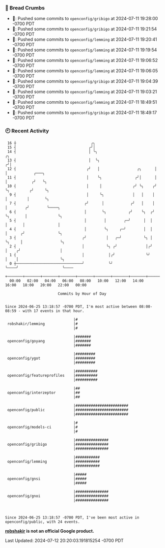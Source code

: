 ### 🍞 Bread Crumbs

 * 🚢: Pushed some commits to `openconfig/gribigo` at 2024-07-11 19:28:00 -0700 PDT
 * 🚢: Pushed some commits to `openconfig/gribigo` at 2024-07-11 19:21:54 -0700 PDT
 * 🚢: Pushed some commits to `openconfig/lemming` at 2024-07-11 19:20:41 -0700 PDT
 * 🚢: Pushed some commits to `openconfig/lemming` at 2024-07-11 19:19:54 -0700 PDT
 * 🚢: Pushed some commits to `openconfig/lemming` at 2024-07-11 19:06:52 -0700 PDT
 * 🚢: Pushed some commits to `openconfig/lemming` at 2024-07-11 19:06:05 -0700 PDT
 * 🚢: Pushed some commits to `openconfig/gribigo` at 2024-07-11 19:04:39 -0700 PDT
 * 🚢: Pushed some commits to `openconfig/lemming` at 2024-07-11 19:03:21 -0700 PDT
 * 🚢: Pushed some commits to `openconfig/lemming` at 2024-07-11 18:49:51 -0700 PDT
 * 🚢: Pushed some commits to `openconfig/gribigo` at 2024-07-11 18:49:17 -0700 PDT

### 🕘 Recent Activity
```
 16 ┼                                  ╭╮
 15 ┤                                 ╭╯│
 14 ┤                                 │ ╰╮                           ╭╮
 13 ┤                                 │  ╰╮                         ╭╯│
 12 ┤                                ╭╯   │                 ╭╮      │ │            ╭───╮
 11 ┤                                │    ╰╮               ╭╯│      │ │           ╭╯   ╰╮
 10 ┤                                │     │              ╭╯ ╰╮    ╭╯ ╰╮         ╭╯     ╰╮
  9 ┤                                │     ╰╮             │   │    │   │         │       ╰╮
  7 ┤                               ╭╯      │            ╭╯   │    │   │        ╭╯        ╰────╮
  6 ┤                               │       ╰╮          ╭╯    ╰╮  ╭╯   ╰╮       │              ╰╮
  5 ┤                               │        │        ╭─╯      │  │     │       │               │
  4 ┤                               │        ╰╮     ╭─╯        │  │     │      ╭╯               ╰╮
  3 ┤                              ╭╯         │   ╭─╯          ╰╮ │     ╰╮     │                 ╰╮
  2 ┤                              │          ╰╮ ╭╯             │╭╯      │    ╭╯                  │
  1 ┤                              │           │╭╯              ╰╯       │    │                   ╰╮
  0 ┼──────────────────────────────╯           ╰╯                        ╰────╯                    ╰────
    +───────+───────+───────+───────+───────+───────+───────+───────+───────+───────+───────+───────+────
  00:00   02:00   04:00   06:00   08:00   10:00   12:00   14:00   16:00   18:00   20:00   22:00   00:00   

						Commits by Hour of Day


Since 2024-06-25 13:18:57 -0700 PDT, I'm most active between 08:00-08:59 - with 17 events in that hour.

```



```
                               |#
 robshakir/lemming             |#
                               |#

                               |#######
 openconfig/goyang             |#######
                               |#######

                               |#########
 openconfig/ygot               |#########
                               |#########

                               |##########
 openconfig/featureprofiles    |##########
                               |##########

                               |##
 openconfig/interzeptor        |##
                               |##

                               |########################
 openconfig/public             |########################
                               |########################

                               |#
 openconfig/models-ci          |#
                               |#

                               |###############
 openconfig/gribigo            |###############
                               |###############

                               |###########
 openconfig/lemming            |###########
                               |###########

                               |#####
 openconfig/gnsi               |#####
                               |#####

                               |###############
 openconfig/gnoi               |###############
                               |###############



Since 2024-06-25 13:18:57 -0700 PDT, I've been most active in openconfig/public, with 24 events.

```
**[robshakir](mailto:robjs@google.com) is not an official Google product.**  


Last Updated: 2024-07-12 20:20:03.191815254 -0700 PDT
